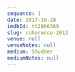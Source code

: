 ```yaml
---
sequence: 1
date: 2017-10-28
imdbId: tt2866360
slug: coherence-2013
venue: null
venueNotes: null
medium: Shudder
mediumNotes: null
---
```


